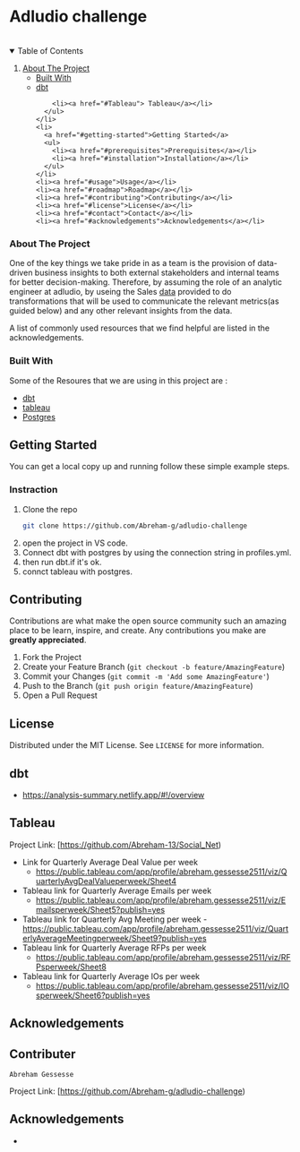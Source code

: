 # Adludio challenge

<br />




<!-- TABLE OF CONTENTS -->
<details open="open">
  <summary>Table of Contents</summary>
  <ol>
    <li>
      <a href="#about-the-project">About The Project</a>
      <ul>
        <li><a href="#built-with">Built With</a></li>
        <li><a href="#dbt"> dbt</a></li>
       
        <li><a href="#Tableau"> Tableau</a></li>
      </ul>
    </li>
    <li>
      <a href="#getting-started">Getting Started</a>
      <ul>
        <li><a href="#prerequisites">Prerequisites</a></li>
        <li><a href="#installation">Installation</a></li>
      </ul>
    </li>
    <li><a href="#usage">Usage</a></li>
    <li><a href="#roadmap">Roadmap</a></li>
    <li><a href="#contributing">Contributing</a></li>
    <li><a href="#license">License</a></li>
    <li><a href="#contact">Contact</a></li>
    <li><a href="#acknowledgements">Acknowledgements</a></li>
  </ol>
</details>

### About The Project
One of the key things we take pride in as a team is the provision of data-driven business
insights to both external stakeholders and internal teams for better decision-making. Therefore,
by assuming the role of an analytic engineer at adludio, by useing the Sales [data](https://drive.google.com/file/d/1Nz1ywJZvm0vtq_uwDUQkeBZH32NE3wWk/view)
provided to do transformations that will be used to communicate the relevant metrics(as guided below) and any
other relevant insights from the data.


A list of commonly used resources that we find helpful are listed in the acknowledgements.

### Built With

Some of the Resoures that we are using in this project are :
 - [dbt](https://discourse.getdbt.com/)
 - [tableau](https://www.tableau.com/learn/get-started)
 - [Postgres](https://www.postgresql.org/docs/8.3/app-postgres.html)

<!-- GETTING STARTED -->
## Getting Started

You can get a local copy up and running follow these simple example steps.

### Instraction

1. Clone the repo
   ```sh
   git clone https://github.com/Abreham-g/adludio-challenge
   ```
2. open the project in VS code.
3. Connect dbt with postgres by using the connection string in profiles.yml.
4. then run dbt.if it's ok.
5. connct tableau with postgres.


<!-- USAGE EXAMPLES -->


<!-- CONTRIBUTING -->
## Contributing

Contributions are what make the open source community such an amazing place to be learn, inspire, and create. Any contributions you make are **greatly appreciated**.

1. Fork the Project
2. Create your Feature Branch (`git checkout -b feature/AmazingFeature`)
3. Commit your Changes (`git commit -m 'Add some AmazingFeature'`)
4. Push to the Branch (`git push origin feature/AmazingFeature`)
5. Open a Pull Request



<!-- LICENSE -->
## License

Distributed under the MIT License. See `LICENSE` for more information.
## dbt
- https://analysis-summary.netlify.app/#!/overview
## Tableau

Project Link: [https://github.com/Abreham-13/Social_Net)
  - Link for Quarterly Average Deal Value per week
    - https://public.tableau.com/app/profile/abreham.gessesse2511/viz/QuarterlyAvgDealValueperweek/Sheet4
 - Tableau link for Quarterly Average Emails per week
    - https://public.tableau.com/app/profile/abreham.gessesse2511/viz/Emailsperweek/Sheet5?publish=yes
 - Tableau link for Quarterly Avg Meeting per week
    -https://public.tableau.com/app/profile/abreham.gessesse2511/viz/QuarterlyAverageMeetingperweek/Sheet9?publish=yes
- Tableau link for Quarterly Average RFPs per week
   - https://public.tableau.com/app/profile/abreham.gessesse2511/viz/RFPsperweek/Sheet8
- Tableau link for Quarterly Average IOs per week
  - https://public.tableau.com/app/profile/abreham.gessesse2511/viz/IOsperweek/Sheet6?publish=yes

<!-- ACKNOWLEDGEMENTS -->
## Acknowledgements





<!-- CONTACT -->
## Contributer
    Abreham Gessesse


Project Link: [https://github.com/Abreham-g/adludio-challenge)

<!-- ACKNOWLEDGEMENTS -->
## Acknowledgements

* 
